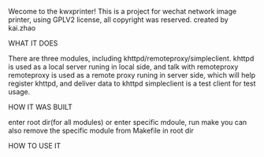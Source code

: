 Wecome to the kwxprinter!
This is a project for wechat network image printer, using GPLV2 license, all copyright was reserved. created by kai.zhao

WHAT IT DOES

There are three modules, including khttpd/remoteproxy/simpleclient. khttpd is used as a local server runing in local side, and talk with remoteproxy remoteproxy is used as a remote proxy runing in server side, which will help register khttpd, and deliver data to khttpd simpleclient is a test client for test usage.

HOW IT WAS BUILT

enter root dir(for all modules) or enter specific mdoule, run make you can also remove the specific module from Makefile in root dir

HOW TO USE IT
